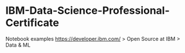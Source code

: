 # IBM-Data-Science-Professional-Certificate

Notebook examples
https://developer.ibm.com/ > Open Source at IBM > Data & ML
